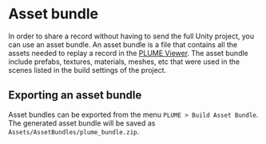# Asset bundle

In order to share a record without having to send the full Unity project, you can use an asset bundle. An asset bundle is a file that contains all the assets needed to replay a record in the [PLUME Viewer](../../viewer/index.md). The asset bundle include prefabs, textures, materials, meshes, etc that were used in the scenes listed in the build settings of the project.

## Exporting an asset bundle

Asset bundles can be exported from the menu `PLUME > Build Asset Bundle`. The generated asset bundle will be saved as `Assets/AssetBundles/plume_bundle.zip`.